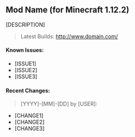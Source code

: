 ## Mod Name (for Minecraft 1.12.2)

[DESCRIPTION]

>Latest Builds: http://www.domain.com/<br>

#### Known Issues:

* [ISSUE1]
* [ISSUE2]
* [ISSUE3]

#### Recent Changes:

>[YYYY]-[MM]-[DD] by [USER]:

* [CHANGE1]
* [CHANGE2]
* [CHANGE3]
